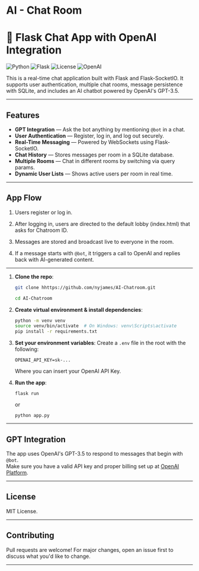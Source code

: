 # AI - Chat Room
 
# 💬 Flask Chat App with OpenAI Integration

![Python](https://img.shields.io/badge/Python-3.10-blue)
![Flask](https://img.shields.io/badge/Flask-2.2-lightgrey)
![License](https://img.shields.io/badge/license-MIT-green)
![OpenAI](https://img.shields.io/badge/OpenAI-API-blueviolet)

This is a real-time chat application built with Flask and Flask-SocketIO. It supports user authentication, multiple chat rooms, message persistence with SQLite, and includes an AI chatbot powered by OpenAI's GPT-3.5.

---

## Features

- **GPT Integration** — Ask the bot anything by mentioning `@bot` in a chat.
- **User Authentication** — Register, log in, and log out securely.
- **Real-Time Messaging** — Powered by WebSockets using Flask-SocketIO.
- **Chat History** — Stores messages per room in a SQLite database.
- **Multiple Rooms** — Chat in different rooms by switching via query params.
- **Dynamic User Lists** — Shows active users per room in real time.

---

## App Flow

1. Users register or log in.

2. After logging in, users are directed to the default lobby (index.html) that asks for Chatroom ID.

3. Messages are stored and broadcast live to everyone in the room.

4. If a message starts with `@bot`, it triggers a call to OpenAI and replies back with AI-generated content.

---

1. **Clone the repo**:
    ```bash
    git clone hhttps://github.com/nyjames/AI-Chatroom.git

    cd AI-Chatroom
    ```

2. **Create virtual environment & install dependencies**:
    ```bash
    python -m venv venv
    source venv/bin/activate  # On Windows: venv\Scripts\activate
    pip install -r requirements.txt
    ```

3. **Set your environment variables**:
    Create a `.env` file in the root with the following:

    ```
    OPENAI_API_KEY=sk-...
    ```
    Where you can insert your OpenAI API Key.

4. **Run the app**:
    ```
    flask run
    ```
    or

    ```
    python app.py
    ```
---

## GPT Integration

The app uses OpenAI's GPT-3.5 to respond to messages that begin with `@bot`.  
Make sure you have a valid API key and proper billing set up at [OpenAI Platform](https://platform.openai.com/).

---

## License

MIT License.

---

## Contributing

Pull requests are welcome! For major changes, open an issue first to discuss what you'd like to change.

---
